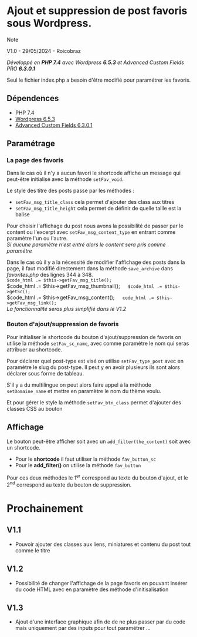 # Ajout et suppression de post favoris sous Wordpress.
> [!NOTE]
> V1.0 - 
> 29/05/2024 - 
> Roicobraz

_Développé en **PHP 7.4** avec Wordpress **6.5.3** et Advanced Custom Fields PRO **6.3.0.1**_

Seul le fichier index.php a besoin d'être modifié pour paramétrer les favoris.

## Dépendences
- PHP 7.4
- [Wordpress 6.5.3](https://fr.wordpress.org/download/releases/)
- [Advanced Custom Fields 6.3.0.1](https://www.advancedcustomfields.com/)

## Paramétrage 
### La page des favoris
Dans le cas où il n'y a aucun favori le shortcode affiche un message qui peut-être initialisé avec la méthode ``setFav_void``.

Le style des titre des posts passe par les méthodes : 
- ``setFav_msg_title_class`` cela permet d'ajouter des class aux titres
- ``setFav_msg_title_height`` cela permet de définir de quelle taille est la balise <hx>

Pour choisir l'affichage du post nous avons la possibilité de passer par le content ou l'excerpt avec ``setFav_msg_content_type`` en entrant comme paramètre l'un ou l'autre.  
_Si aucune paramètre n'est entré alors le content sera pris comme paramètre_

Dans le cas où il y a la nécessité de modifier l'affichage des posts dans la page, il faut modifié directement dans la méthode ``save_archive`` dans _favorites.php_ des lignes 344 à 348.  
``$code_html .= $this->getFav_msg_title();``  
$code_html .= $this->getFav_msg_thumbnail();``  
$code_html .= $this->getSc();``  
$code_html .= $this->getFav_msg_content();``  
code_html .= $this->getFav_msg_link();``  
_La fonctionnalité seras plus simplifié dans le V1.2_

### Bouton d'ajout/suppression de favoris
Pour initialiser le shortcode du bouton d'ajout/suppression de favoris on utilise la méthode ``setFav_sc_name``, avec comme paramètre le nom qui seras attribuer au shortcode.

Pour déclarer quel post-type est visé on utilise ``setFav_type_post`` avec en paramètre le slug du post-type.
Il peut y en avoir plusieurs ils sont alors déclarer sous forme de tableau.

S'il y a du multilingue on peut alors faire appel à la méthode ``setDomaine_name`` et mettre en paramètre le nom du thème voulu.

Et pour gérer le style la méthode ``setFav_btn_class`` permet d'ajouter des classes CSS au bouton

## Affichage
Le bouton peut-être afficher soit avec un ``add_filter(the_content)`` soit avec un shortcode.

- Pour le **shortcode** il faut utiliser la méthode ``fav_button_sc``
- Pour le **add_filter()** on utilise la méthode ``fav_button``

Pour ces deux méthodes le 1<sup>er</sup> correspond au texte du bouton d'ajout, et le 2<sup>nd</sup> correspond au texte du bouton de suppression.


# Prochainement
## V1.1
- Pouvoir ajouter des classes aux liens, miniatures et contenu du post tout comme le titre
## V1.2
- Possibilité de changer l'affichage de la page favoris en pouvant insérer du code HTML avec en paramètre des méthode d'initisalisation
## V1.3
- Ajout d'une interface graphique afin de de ne plus passer par du code mais uniquement par des inputs pour tout paramétrer
...